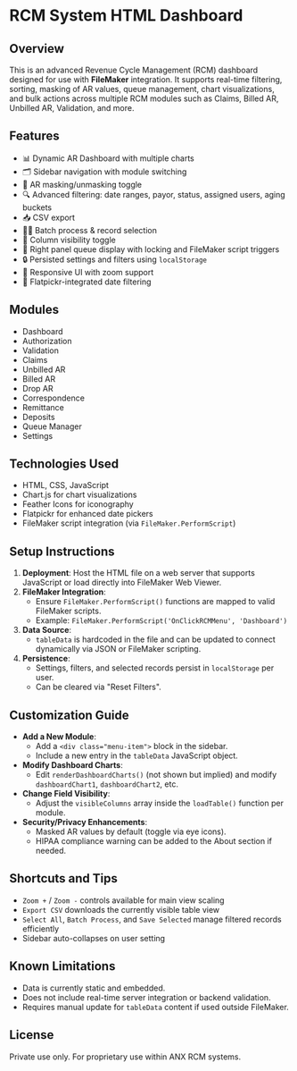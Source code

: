 # RCM System HTML Dashboard

## Overview

This is an advanced Revenue Cycle Management (RCM) dashboard designed for use with **FileMaker** integration. It supports real-time filtering, sorting, masking of AR values, queue management, chart visualizations, and bulk actions across multiple RCM modules such as Claims, Billed AR, Unbilled AR, Validation, and more.

## Features

- 📊 Dynamic AR Dashboard with multiple charts
- 🗂 Sidebar navigation with module switching
- 🧮 AR masking/unmasking toggle
- 🔍 Advanced filtering: date ranges, payor, status, assigned users, aging buckets
- 📥 CSV export
- 🧑‍💼 Batch process & record selection
- 🧰 Column visibility toggle
- 🔎 Right panel queue display with locking and FileMaker script triggers
- 🔒 Persisted settings and filters using `localStorage`
- 📱 Responsive UI with zoom support
- 📅 Flatpickr-integrated date filtering

## Modules

- Dashboard
- Authorization
- Validation
- Claims
- Unbilled AR
- Billed AR
- Drop AR
- Correspondence
- Remittance
- Deposits
- Queue Manager
- Settings

## Technologies Used

- HTML, CSS, JavaScript
- Chart.js for chart visualizations
- Feather Icons for iconography
- Flatpickr for enhanced date pickers
- FileMaker script integration (via `FileMaker.PerformScript`)

## Setup Instructions

1. **Deployment**: Host the HTML file on a web server that supports JavaScript or load directly into FileMaker Web Viewer.
2. **FileMaker Integration**:
   - Ensure `FileMaker.PerformScript()` functions are mapped to valid FileMaker scripts.
   - Example: `FileMaker.PerformScript('OnClickRCMMenu', 'Dashboard')`
3. **Data Source**:
   - `tableData` is hardcoded in the file and can be updated to connect dynamically via JSON or FileMaker scripting.
4. **Persistence**:
   - Settings, filters, and selected records persist in `localStorage` per user.
   - Can be cleared via "Reset Filters".

## Customization Guide

- **Add a New Module**:
  - Add a `<div class="menu-item">` block in the sidebar.
  - Include a new entry in the `tableData` JavaScript object.
- **Modify Dashboard Charts**:
  - Edit `renderDashboardCharts()` (not shown but implied) and modify `dashboardChart1`, `dashboardChart2`, etc.
- **Change Field Visibility**:
  - Adjust the `visibleColumns` array inside the `loadTable()` function per module.
- **Security/Privacy Enhancements**:
  - Masked AR values by default (toggle via eye icons).
  - HIPAA compliance warning can be added to the About section if needed.

## Shortcuts and Tips

- `Zoom +` / `Zoom -` controls available for main view scaling
- `Export CSV` downloads the currently visible table view
- `Select All`, `Batch Process`, and `Save Selected` manage filtered records efficiently
- Sidebar auto-collapses on user setting

## Known Limitations

- Data is currently static and embedded.
- Does not include real-time server integration or backend validation.
- Requires manual update for `tableData` content if used outside FileMaker.

## License

Private use only. For proprietary use within ANX RCM systems.
